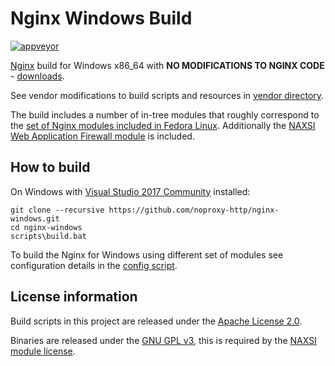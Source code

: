 Nginx Windows Build
===================

[![appveyor](https://ci.appveyor.com/api/projects/status/github/noproxy-http/nginx-windows?svg=true)](https://ci.appveyor.com/project/staticlibs/nginx-windows)

[Nginx](https://nginx.org/) build for Windows x86_64 with **NO MODIFICATIONS TO NGINX CODE** - [downloads](https://github.com/noproxy-http/nginx-windows/releases).

See vendor modifications to build scripts and resources in [vendor directory](https://github.com/noproxy-http/nginx-windows/tree/master/vendor).

The build includes a number of in-tree modules that roughly correspond to the [set of Nginx modules included in Fedora Linux](https://src.fedoraproject.org/rpms/nginx/blob/4c725813a0b4b4e8d5b8b386422dbec328b70df8/f/nginx.spec#_299). Additionally the [NAXSI Web Application Firewall module](https://github.com/nbs-system/naxsi) is included.

How to build
------------

On Windows with [Visual Studio 2017 Community](https://stackoverflow.com/q/55837625) installed:

```
git clone --recursive https://github.com/noproxy-http/nginx-windows.git
cd nginx-windows
scripts\build.bat
```

To build the Nginx for Windows using different set of modules see configuration details in the [config script](https://github.com/noproxy-http/nginx-windows/blob/master/scripts/conf.sh#L16).

License information
-------------------

Build scripts in this project are released under the [Apache License 2.0](http://www.apache.org/licenses/LICENSE-2.0).

Binaries are released under the [GNU GPL v3](https://opensource.org/licenses/gpl-3.0.html), this is required by the [NAXSI module license](https://github.com/nbs-system/naxsi/blob/master/LICENSE).

